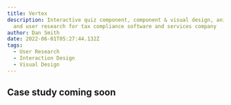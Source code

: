 ```yaml
---
title: Vertex
description: Interactive quiz component, component & visual design, animations,
  and user research for tax compliance software and services company
author: Dan Smith
date: 2022-06-01T05:27:44.132Z
tags:
  - User Research
  - Interaction Design
  - Visual Design
---
```

## Case study coming soon